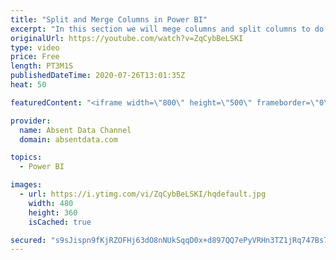 ```yaml
---
title: "Split and Merge Columns in Power BI"
excerpt: "In this section we will mege columns and split columns to do a depper level of analysis"
originalUrl: https://youtube.com/watch?v=ZqCybBeLSKI
type: video
price: Free
length: PT3M1S
publishedDateTime: 2020-07-26T13:01:35Z
heat: 50

featuredContent: "<iframe width=\"800\" height=\"500\" frameborder=\"0\" src=\"https://www.youtube.com/embed/ZqCybBeLSKI\" allow=\"accelerometer; autoplay; encrypted-media; gyroscope; picture-in-picture\" allowfullscreen></iframe>"

provider:
  name: Absent Data Channel
  domain: absentdata.com

topics:
  - Power BI

images:
  - url: https://i.ytimg.com/vi/ZqCybBeLSKI/hqdefault.jpg
    width: 480
    height: 360
    isCached: true

secured: "s9sJispn9fKjRZOFHj63dO8nNUkSqqD0x+d897QQ7ePyVRHn3TZ1jRq747Bs7w8gl7ty9amhIAx1WmoYO5sjKTxkYnnekudUVJW/ZIWzCuy8Q/Wk204pQKIFnT6YqNGB6thJ2ybqiZL0fj4fWrxNffVK7jdLVb3CsBJdORCMQJUCowOH7WaPF8e20FnoXDRtaSFlif8bT9f+seAERHEMGYROrldzWRSRjayxNbR7Ig1MMgn0+8LAwPsH8TAX9ksIpT1e3vzGHPPzYuhKUnREhrBtPQfryOCAL+dMIykFuLSoh5qyTqIZ93rPk/XYqUTW7RHvaAhkSO5C83Qb1DL0DXWd8f2xxinycKIv/tn4BgCj2pCAbA8/uMha84pqaHBlduknLWo7SEwb4bUm8bBsqUVpeNOhSYK/QhJEzmSjg1c=;T14qrwyy5GDQ7UUekS6MJg=="
---
```


